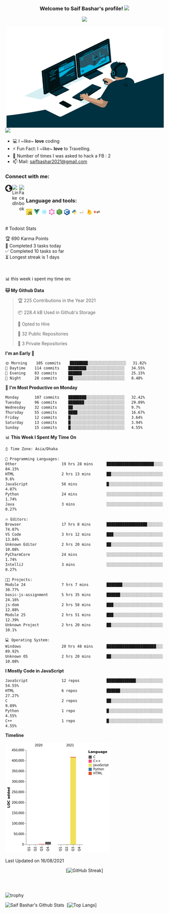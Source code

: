 <h3 align="center">
  Welcome to Saif Bashar's profile!
  <img src="https://media.giphy.com/media/hvRJCLFzcasrR4ia7z/giphy.gif" width="28">
</h3>
<p align="center">
  <a href="https://github.com/saifbashar"><img src="https://readme-typing-svg.herokuapp.com/?lines=Full-stack%20web%20and%20app%20developer;Self-taught%20UI%2FUX%20Designer;2%2B%20years%20of%20coding%20experience;Always%20learning%20new%20things&center=true&width=380&height=45"></a>
</p>


<img align="right" alt="GIF" src="https://raw.githubusercontent.com/saifbashar/saifbashar/main/code.gif" width="500" height="320" />

  
![](https://komarev.com/ghpvc/?username=saifbashar&color=green&style=flat-square&label=PROFILE+VIEWS)



  
  

- 💻 I ~like~ **love** coding
- ⚡ Fun Fact: I ~like~ **love** to Travelling.
- 🏅 Number of times I was asked to hack a FB : 2
- 📫 Mail: saifbashar2021@gmail.com

 
<!-- - Usesless Stats:
 👯 I have successfully worked on production level projects regarding android, web and backend.
currently perfecting my skills with ReactJS and Android MVVM Architecture.


-->
 ### Connect with me:

[<img align="left" alt="" width="22px" src="https://raw.githubusercontent.com/iconic/open-iconic/master/svg/globe.svg" />][website]
[<img align="left" alt="LinkedIn" width="22px" src="https://cdn.jsdelivr.net/npm/simple-icons@v3/icons/linkedin.svg" />][linkedin]
[<img align="left" alt="Facebook" width="22px" src="https://cdn.jsdelivr.net/npm/simple-icons@v3/icons/facebook.svg" />][facebook]


<br /> 


 ### Language and tools:

<code><img height="20" src="https://raw.githubusercontent.com/github/explore/80688e429a7d4ef2fca1e82350fe8e3517d3494d/topics/javascript/javascript.png"></code>
<code><img height="20" src="https://raw.githubusercontent.com/github/explore/80688e429a7d4ef2fca1e82350fe8e3517d3494d/topics/vue/vue.png"></code>
<code><img height="20" src="https://raw.githubusercontent.com/github/explore/80688e429a7d4ef2fca1e82350fe8e3517d3494d/topics/react/react.png"></code>
<code><img height="20" src="https://raw.githubusercontent.com/github/explore/5c058a388828bb5fde0bcafd4bc867b5bb3f26f3/topics/graphql/graphql.png"></code>
<code><img height="20" src="https://raw.githubusercontent.com/github/explore/80688e429a7d4ef2fca1e82350fe8e3517d3494d/topics/nodejs/nodejs.png"></code>
<code><img height="20" src="https://raw.githubusercontent.com/github/explore/80688e429a7d4ef2fca1e82350fe8e3517d3494d/topics/cpp/cpp.png"></code>
<code><img height="20" src="https://raw.githubusercontent.com/github/explore/80688e429a7d4ef2fca1e82350fe8e3517d3494d/topics/python/python.png"></code>
<code><img height="20" src="https://raw.githubusercontent.com/github/explore/80688e429a7d4ef2fca1e82350fe8e3517d3494d/topics/mysql/mysql.png"></code>
<code><img height="20" src="https://raw.githubusercontent.com/github/explore/80688e429a7d4ef2fca1e82350fe8e3517d3494d/topics/firebase/firebase.png"></code>
<code><img height="20" src="https://raw.githubusercontent.com/github/explore/80688e429a7d4ef2fca1e82350fe8e3517d3494d/topics/git/git.png"></code>

  
  


<br />
# Todoist Stats

<!-- TODO-IST:START -->
🏆  690 Karma Points           
🌸  Completed 3 tasks today           
✅  Completed 10 tasks so far           
⏳  Longest streak is 1 days
<!-- TODO-IST:END -->
<br />

📊 this week i spent my time on:
<br />

<!--START_SECTION:waka-->
**🐱 My Github Data** 

> 🏆 225 Contributions in the Year 2021
 > 
> 📦 228.4 kB Used in Github's Storage 
 > 
> 💼 Opted to Hire
 > 
> 📜 32 Public Repositories 
 > 
> 🔑 3 Private Repositories  
 > 
**I'm an Early 🐤** 

```text
🌞 Morning    105 commits    ████████░░░░░░░░░░░░░░░░░   31.82% 
🌆 Daytime    114 commits    ████████░░░░░░░░░░░░░░░░░   34.55% 
🌃 Evening    83 commits     ██████░░░░░░░░░░░░░░░░░░░   25.15% 
🌙 Night      28 commits     ██░░░░░░░░░░░░░░░░░░░░░░░   8.48%

```
📅 **I'm Most Productive on Monday** 

```text
Monday       107 commits    ████████░░░░░░░░░░░░░░░░░   32.42% 
Tuesday      96 commits     ███████░░░░░░░░░░░░░░░░░░   29.09% 
Wednesday    32 commits     ██░░░░░░░░░░░░░░░░░░░░░░░   9.7% 
Thursday     55 commits     ████░░░░░░░░░░░░░░░░░░░░░   16.67% 
Friday       12 commits     █░░░░░░░░░░░░░░░░░░░░░░░░   3.64% 
Saturday     13 commits     █░░░░░░░░░░░░░░░░░░░░░░░░   3.94% 
Sunday       15 commits     █░░░░░░░░░░░░░░░░░░░░░░░░   4.55%

```


📊 **This Week I Spent My Time On** 

```text
⌚︎ Time Zone: Asia/Dhaka

💬 Programming Languages: 
Other                    19 hrs 28 mins      █████████████████████░░░░   84.15% 
HTML                     2 hrs 13 mins       ██░░░░░░░░░░░░░░░░░░░░░░░   9.6% 
JavaScript               56 mins             █░░░░░░░░░░░░░░░░░░░░░░░░   4.07% 
Python                   24 mins             ░░░░░░░░░░░░░░░░░░░░░░░░░   1.74% 
Java                     3 mins              ░░░░░░░░░░░░░░░░░░░░░░░░░   0.27%

🔥 Editors: 
Browser                  17 hrs 8 mins       ██████████████████░░░░░░░   74.07% 
VS Code                  3 hrs 12 mins       ███░░░░░░░░░░░░░░░░░░░░░░   13.84% 
Unknown Editor           2 hrs 20 mins       ██░░░░░░░░░░░░░░░░░░░░░░░   10.08% 
PyCharmCore              24 mins             ░░░░░░░░░░░░░░░░░░░░░░░░░   1.74% 
IntelliJ                 3 mins              ░░░░░░░░░░░░░░░░░░░░░░░░░   0.27%

🐱‍💻 Projects: 
Module 24                7 hrs 7 mins        ███████░░░░░░░░░░░░░░░░░░   30.77% 
basic-js-assignment      5 hrs 35 mins       ██████░░░░░░░░░░░░░░░░░░░   24.16% 
js-dom                   2 hrs 58 mins       ███░░░░░░░░░░░░░░░░░░░░░░   12.88% 
Module 25                2 hrs 51 mins       ███░░░░░░░░░░░░░░░░░░░░░░   12.39% 
Unknown Project          2 hrs 20 mins       ██░░░░░░░░░░░░░░░░░░░░░░░   10.1%

💻 Operating System: 
Windows                  20 hrs 48 mins      ██████████████████████░░░   89.92% 
Unknown OS               2 hrs 20 mins       ██░░░░░░░░░░░░░░░░░░░░░░░   10.08%

```

**I Mostly Code in JavaScript** 

```text
JavaScript               12 repos            █████████████░░░░░░░░░░░░   54.55% 
HTML                     6 repos             ██████░░░░░░░░░░░░░░░░░░░   27.27% 
C                        2 repos             ██░░░░░░░░░░░░░░░░░░░░░░░   9.09% 
Python                   1 repo              █░░░░░░░░░░░░░░░░░░░░░░░░   4.55% 
C++                      1 repo              █░░░░░░░░░░░░░░░░░░░░░░░░   4.55%

```


**Timeline**

![Chart not found](https://raw.githubusercontent.com/saifbashar/saifbashar/main/charts/bar_graph.png) 


 Last Updated on 16/08/2021
<!--END_SECTION:waka-->

<div align="center">
  

[![GitHub Streak](https://github-readme-streak-stats.herokuapp.com?user=saifbashar&theme=synthwave)]
  </div>
  
<br /><br />



  ![trophy](https://github-profile-trophy.vercel.app/?username=saifbashar&theme=juicyfresh&no-frame=true&row=1&&margin-w=20&no-bg=true)

  
<img align="left" alt="Saif Bashar's Github Stats" src="https://github-readme-stats.vercel.app/api?username=saifbashar&show_icons=true" />    &nbsp;
[![Top Langs](https://github-readme-stats.vercel.app/api/top-langs?username=saifbashar&count_private=true&show_icons=true)]
  </div>

  



[website]: https://saifbashar.wordpress.com/
[facebook]: https://www.facebook.com/yepitssaif/
[linkedin]:https://www.linkedin.com/in/saifbashar/
<br/>
<br/>


